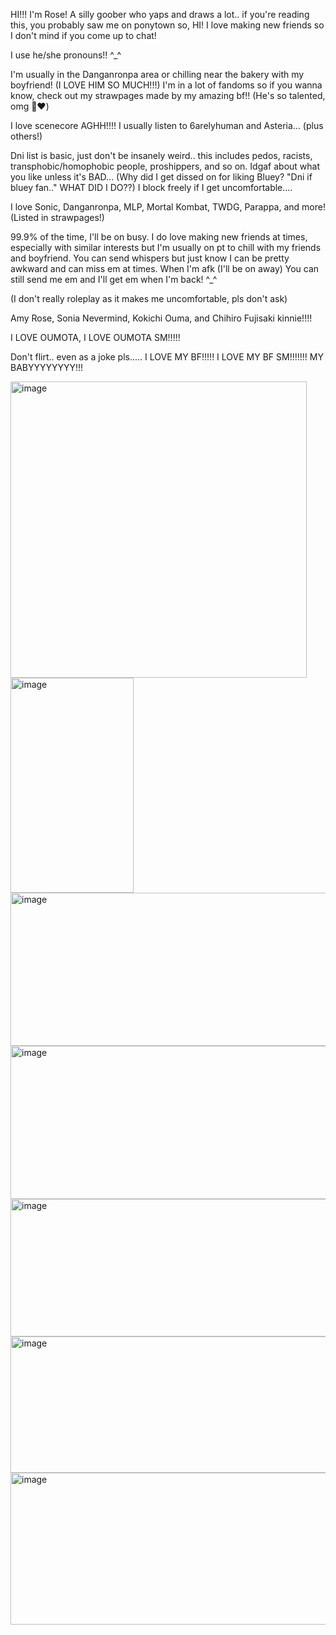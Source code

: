 HI!!! I'm Rose! A silly goober who yaps and draws a lot.. if you're reading this, you probably saw me on ponytown so, HI! I love making new friends so I don't mind if you come up to chat! 


I use he/she pronouns!! ^_^

I'm usually in the Danganronpa area or chilling near the bakery with my boyfriend! (I LOVE HIM SO MUCH!!!) 
I'm in a lot of fandoms so if you wanna know, check out my strawpages made by my amazing bf!! (He's so talented, omg 🥺❤️) 

I love scenecore AGHH!!!! I usually listen to 6arelyhuman and Asteria... (plus others!) 

Dni list is basic, just don't be insanely weird.. this includes pedos, racists, transphobic/homophobic people, proshippers, and so on. Idgaf about what you like unless it's BAD... (Why did I get dissed on for liking Bluey? "Dni if bluey fan.." WHAT DID I DO??) I block freely if I get uncomfortable....

I love Sonic, Danganronpa, MLP, Mortal Kombat, TWDG, Parappa, and more! (Listed in strawpages!)

99.9% of the time, I'll be on busy. I do love making new friends at times, especially with similar interests but I'm usually on pt to chill with my friends and boyfriend. You can send whispers but just know I can be pretty awkward and can miss em at times. When I'm afk (I'll be on away) You can still send me em and I'll get em when I'm back! ^_^

(I don't really roleplay as it makes me uncomfortable, pls don't ask)

Amy Rose, Sonia Nevermind, Kokichi Ouma, and Chihiro Fujisaki kinnie!!!!

I LOVE OUMOTA, I LOVE OUMOTA SM!!!!!

Don't flirt.. even as a joke pls..... I LOVE MY BF!!!!! I LOVE MY BF SM!!!!!!! MY BABYYYYYYYY!!!


<img width="474" height="474" alt="image" src="https://github.com/user-attachments/assets/d65cc53c-4e68-4137-bbf0-5f9ac51d68c6" />
<img width="197" height="344" alt="image" src="https://github.com/user-attachments/assets/4a640ae6-d3ce-42f1-9b38-de39d5c77a22" />


<img width="1194" height="245" alt="image" src="https://github.com/user-attachments/assets/49e8a641-bdf1-400c-9372-e3df10c4cc79" />

<img width="1195" height="245" alt="image" src="https://github.com/user-attachments/assets/7ab8e557-a752-4cc3-8480-389872fa1dbc" />

<img width="1084" height="220" alt="image" src="https://github.com/user-attachments/assets/7d6b9638-3f4e-4407-8ce7-14de2013a65c" />

<img width="1080" height="218" alt="image" src="https://github.com/user-attachments/assets/af5ec570-6a7b-4e0e-a9f5-a261bda7cb82" />

<img width="1200" height="243" alt="image" src="https://github.com/user-attachments/assets/a3a2b5d9-e391-4f1b-b90c-3a046d6ec67e" />
